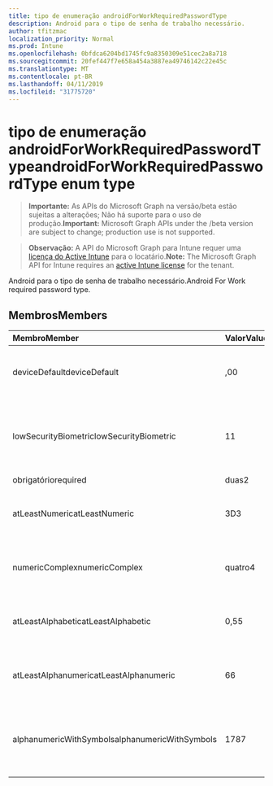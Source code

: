 ```yaml
---
title: tipo de enumeração androidForWorkRequiredPasswordType
description: Android para o tipo de senha de trabalho necessário.
author: tfitzmac
localization_priority: Normal
ms.prod: Intune
ms.openlocfilehash: 0bfdca6204bd1745fc9a8350309e51cec2a8a718
ms.sourcegitcommit: 20fef447f7e658a454a3887ea49746142c22e45c
ms.translationtype: MT
ms.contentlocale: pt-BR
ms.lasthandoff: 04/11/2019
ms.locfileid: "31775720"
---
```

# <a name="androidforworkrequiredpasswordtype-enum-type"></a><span data-ttu-id="4aca2-103">tipo de enumeração androidForWorkRequiredPasswordType</span><span class="sxs-lookup"><span data-stu-id="4aca2-103">androidForWorkRequiredPasswordType enum type</span></span>

> <span data-ttu-id="4aca2-104">**Importante:** As APIs do Microsoft Graph na versão/beta estão sujeitas a alterações; Não há suporte para o uso de produção.</span><span class="sxs-lookup"><span data-stu-id="4aca2-104">**Important:** Microsoft Graph APIs under the /beta version are subject to change; production use is not supported.</span></span>

> <span data-ttu-id="4aca2-105">**Observação:** A API do Microsoft Graph para Intune requer uma [licença do Active Intune](https://go.microsoft.com/fwlink/?linkid=839381) para o locatário.</span><span class="sxs-lookup"><span data-stu-id="4aca2-105">**Note:** The Microsoft Graph API for Intune requires an [active Intune license](https://go.microsoft.com/fwlink/?linkid=839381) for the tenant.</span></span>

<span data-ttu-id="4aca2-106">Android para o tipo de senha de trabalho necessário.</span><span class="sxs-lookup"><span data-stu-id="4aca2-106">Android For Work required password type.</span></span>

## <a name="members"></a><span data-ttu-id="4aca2-107">Membros</span><span class="sxs-lookup"><span data-stu-id="4aca2-107">Members</span></span>
|<span data-ttu-id="4aca2-108">Membro</span><span class="sxs-lookup"><span data-stu-id="4aca2-108">Member</span></span>|<span data-ttu-id="4aca2-109">Valor</span><span class="sxs-lookup"><span data-stu-id="4aca2-109">Value</span></span>|<span data-ttu-id="4aca2-110">Descrição</span><span class="sxs-lookup"><span data-stu-id="4aca2-110">Description</span></span>|
|:---|:---|:---|
|<span data-ttu-id="4aca2-111">deviceDefault</span><span class="sxs-lookup"><span data-stu-id="4aca2-111">deviceDefault</span></span>|<span data-ttu-id="4aca2-112">,0</span><span class="sxs-lookup"><span data-stu-id="4aca2-112">0</span></span>|<span data-ttu-id="4aca2-113">Valor padrão do dispositivo, sem intenção.</span><span class="sxs-lookup"><span data-stu-id="4aca2-113">Device default value, no intent.</span></span>|
|<span data-ttu-id="4aca2-114">lowSecurityBiometric</span><span class="sxs-lookup"><span data-stu-id="4aca2-114">lowSecurityBiometric</span></span>|<span data-ttu-id="4aca2-115">1</span><span class="sxs-lookup"><span data-stu-id="4aca2-115">1</span></span>|<span data-ttu-id="4aca2-116">Senha com base em Biometria de segurança baixa necessária.</span><span class="sxs-lookup"><span data-stu-id="4aca2-116">Low security biometrics based password required.</span></span>|
|<span data-ttu-id="4aca2-117">obrigatório</span><span class="sxs-lookup"><span data-stu-id="4aca2-117">required</span></span>|<span data-ttu-id="4aca2-118">duas</span><span class="sxs-lookup"><span data-stu-id="4aca2-118">2</span></span>|<span data-ttu-id="4aca2-119">Obrigatório.</span><span class="sxs-lookup"><span data-stu-id="4aca2-119">Required.</span></span>|
|<span data-ttu-id="4aca2-120">atLeastNumeric</span><span class="sxs-lookup"><span data-stu-id="4aca2-120">atLeastNumeric</span></span>|<span data-ttu-id="4aca2-121">3D</span><span class="sxs-lookup"><span data-stu-id="4aca2-121">3</span></span>|<span data-ttu-id="4aca2-122">É necessário pelo menos a senha numérica.</span><span class="sxs-lookup"><span data-stu-id="4aca2-122">At least numeric password required.</span></span>|
|<span data-ttu-id="4aca2-123">numericComplex</span><span class="sxs-lookup"><span data-stu-id="4aca2-123">numericComplex</span></span>|<span data-ttu-id="4aca2-124">quatro</span><span class="sxs-lookup"><span data-stu-id="4aca2-124">4</span></span>|<span data-ttu-id="4aca2-125">Senha numérica complexa obrigatória.</span><span class="sxs-lookup"><span data-stu-id="4aca2-125">Numeric complex password required.</span></span>|
|<span data-ttu-id="4aca2-126">atLeastAlphabetic</span><span class="sxs-lookup"><span data-stu-id="4aca2-126">atLeastAlphabetic</span></span>|<span data-ttu-id="4aca2-127">0,5</span><span class="sxs-lookup"><span data-stu-id="4aca2-127">5</span></span>|<span data-ttu-id="4aca2-128">É necessária pelo menos a senha alfabética.</span><span class="sxs-lookup"><span data-stu-id="4aca2-128">At least alphabetic password required.</span></span>|
|<span data-ttu-id="4aca2-129">atLeastAlphanumeric</span><span class="sxs-lookup"><span data-stu-id="4aca2-129">atLeastAlphanumeric</span></span>|<span data-ttu-id="4aca2-130">6</span><span class="sxs-lookup"><span data-stu-id="4aca2-130">6</span></span>|<span data-ttu-id="4aca2-131">É necessária pelo menos a senha alfanumérica.</span><span class="sxs-lookup"><span data-stu-id="4aca2-131">At least alphanumeric password required.</span></span>|
|<span data-ttu-id="4aca2-132">alphanumericWithSymbols</span><span class="sxs-lookup"><span data-stu-id="4aca2-132">alphanumericWithSymbols</span></span>|<span data-ttu-id="4aca2-133">178</span><span class="sxs-lookup"><span data-stu-id="4aca2-133">7</span></span>|<span data-ttu-id="4aca2-134">É necessário pelo menos alfanumérico com senha de símbolo.</span><span class="sxs-lookup"><span data-stu-id="4aca2-134">At least alphanumeric with symbols password required.</span></span>|






